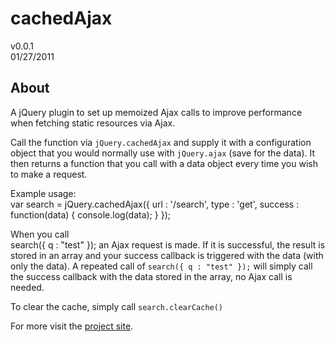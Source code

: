 cachedAjax
================
v0.0.1  
01/27/2011  
  
About
-----
A jQuery plugin to set up memoized Ajax calls to improve performance when fetching static resources via Ajax.  
  
Call the function via `jQuery.cachedAjax` and supply it with a configuration object that you would normally use with `jQuery.ajax` (save for the data).  It then returns a function that you call with a data object every time you wish to make a request.  
  
Example usage:  
    var search = jQuery.cachedAjax({
      url : '/search',
      type : 'get',
      success : function(data) {
        console.log(data);
      }
    });

When you call  
    search({ q : "test" });
an Ajax request is made.  If it is successful, the result is stored in an array and your success callback is triggered with the data (with only the data).
A repeated call of `search({ q : "test" });` will simply call the success callback with the data stored in the array, no Ajax call is needed.  
  
To clear the cache, simply call `search.clearCache()`  
  
For more visit the [project site](http://blog.jdeerhake.com/cached-jquery-plugin).
